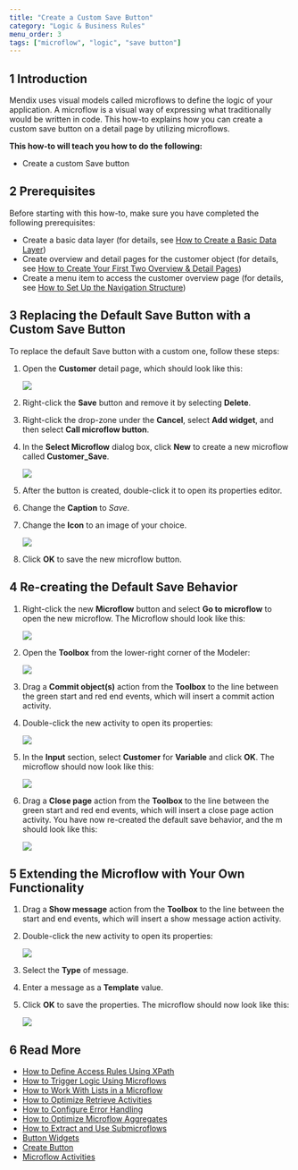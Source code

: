 ```yaml
---
title: "Create a Custom Save Button"
category: "Logic & Business Rules"
menu_order: 3
tags: ["microflow", "logic", "save button"]
---
```

## 1 Introduction

Mendix uses visual models called microflows to define the logic of your application. A microflow is a visual way of expressing what traditionally would be written in code. This how-to explains how you can create a custom save button on a detail page by utilizing microflows.

**This how-to will teach you how to do the following:**

* Create a custom Save button

## 2 Prerequisites

Before starting with this how-to, make sure you have completed the following prerequisites:

* Create a basic data layer (for details, see [How to Create a Basic Data Layer](/howto7/data-models/create-a-basic-data-layer))
* Create overview and detail pages for the customer object (for details, see [How to Create Your First Two Overview & Detail Pages](/howto7/front-end/create-your-first-two-overview-and-detail-pages))
* Create a menu item to access the customer overview page (for details, see [How to Set Up the Navigation Structure](/howto7/general/setting-up-the-navigation-structure))

## 3 Replacing the Default Save Button with a Custom Save Button

To replace the default Save button with a custom one, follow these steps:

1.  Open the **Customer** detail page, which should look like this:

    ![](attachments/18448679/18580990.png)

2. Right-click the **Save** button and remove it by selecting **Delete**.
3. Right-click the drop-zone under the **Cancel**, select **Add widget**, and then select **Call microflow button**.
4.  In the **Select Microflow** dialog box, click **New** to create a new microflow called **Customer_Save**.

    ![](attachments/18448679/customer-save.png)

5. After the button is created, double-click it to open its properties editor.
6. Change the **Caption** to *Save*.
7.  Change the **Icon** to an image of your choice.

    ![](attachments/18448679/18580987.png)

8. Click **OK** to save the new microflow button.

## 4 Re-creating the Default Save Behavior

1.  Right-click the new **Microflow** button and select **Go to microflow** to open the new microflow. The Microflow should look like this:
    
    ![](attachments/18448679/18580984.png)

2. Open the **Toolbox** from the lower-right corner of the Modeler:

    ![](attachments/8784287/8946802.png)

3. Drag a **Commit object(s)** action from the **Toolbox** to the line between the green start and red end events, which will insert a commit action activity.
4.  Double-click the new activity to open its properties:

    ![](attachments/18448679/18580983.png)

5.  In the **Input** section, select **Customer** for **Variable** and click **OK**. The microflow should now look like this:
    
    ![](attachments/18448679/18580982.png)

6.  Drag a **Close page** action from the **Toolbox** to the line between the green start and red end events, which will insert a close page action activity. You have now re-created the default save behavior, and the m should look like this:

    ![](attachments/18448679/18580981.png)

## 5 Extending the Microflow with Your Own Functionality

1. Drag a **Show message** action from the **Toolbox** to the line between the start and end events, which will insert a show message action activity.
2.  Double-click the new activity to open its properties:

    ![](attachments/18448679/18580980.png)

3. Select the **Type** of message.
4. Enter a message as a **Template** value.
5.  Click **OK** to save the properties. The microflow should now look like this:

    ![](attachments/18448679/18580979.png)

## 6 Read More

* [How to Define Access Rules Using XPath](define-access-rules-using-xpath)
* [How to Trigger Logic Using Microflows](triggering-logic-using-microflows)
* [How to Work With Lists in a Microflow](working-with-lists-in-a-microflow)
* [How to Optimize Retrieve Activities](optimizing-retrieve-activities)
* [How to Configure Error Handling](set-up-error-handling)
* [How to Optimize Microflow Aggregates](optimizing-microflow-aggregates)
* [How to Extract and Use Submicroflows](extract-and-use-sub-microflows)
* [Button Widgets](/refguide7/button-widgets)
* [Create Button](/refguide7/new-button)
* [Microflow Activities](/refguide7/activities)
